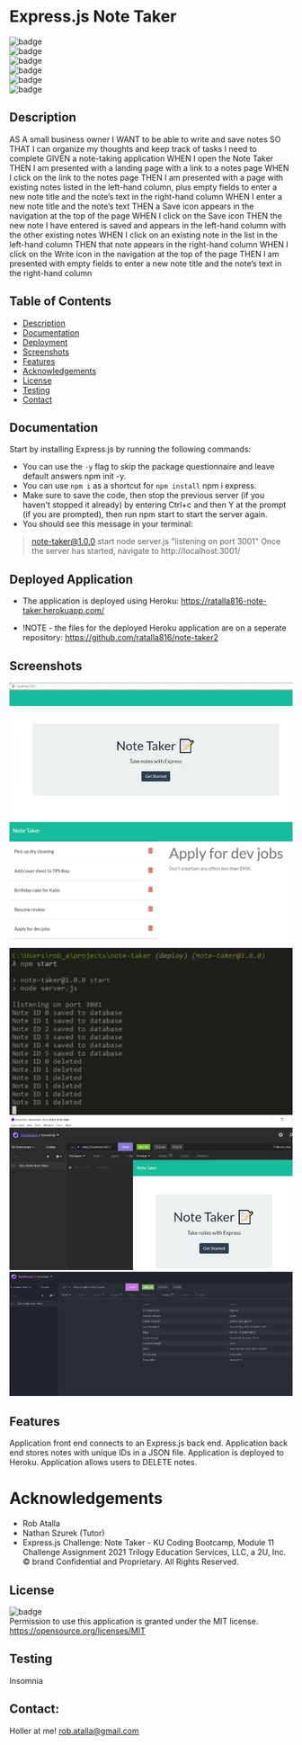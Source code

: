 # Express.js Note Taker

  ![badge](https://img.shields.io/github/languages/top/ratalla816/note-taker)
  <br> 
  ![badge](https://img.shields.io/github/languages/count/ratalla816/note-taker)
  <br>
  ![badge](https://img.shields.io/github/issues/ratalla816/note-taker)
  <br>
  ![badge](https://img.shields.io/github/issues-closed/ratalla816/note-taker)
  <br>
  ![badge](https://img.shields.io/github/last-commit/ratalla816/note-taker)
  <br>
  ![badge](https://img.shields.io/badge/license-MIT-important)
  
  ## Description
  
  AS A small business owner
  I WANT to be able to write and save notes
  SO THAT I can organize my thoughts and keep track of tasks I need to complete
  GIVEN a note-taking application
  WHEN I open the Note Taker
  THEN I am presented with a landing page with a link to a notes page
  WHEN I click on the link to the notes page
  THEN I am presented with a page with existing notes listed in the left-hand column, plus empty fields to enter a new note title and the note’s text in the right-hand column
  WHEN I enter a new note title and the note’s text
  THEN a Save icon appears in the navigation at the top of the page
  WHEN I click on the Save icon 
  THEN the new note I have entered is saved and appears in the left-hand column with the other existing notes
  WHEN I click on an existing note in the list in the left-hand column
  THEN that note appears in the right-hand column
  WHEN I click on the Write icon in the navigation at the top of the page
  THEN I am presented with empty fields to enter a new note title and the note’s text in the right-hand column
   
  ## Table of Contents
  - [Description](#description)
  - [Documentation](#documentation)
  - [Deployment](#deployment)
  - [Screenshots](#screenshots)
  - [Features](#features)
  - [Acknowledgements](#acknowledgements)
  - [License](#license)
  - [Testing](#testing)
  - [Contact](#contact)

  ## Documentation
  Start by installing Express.js by running the following commands:
  * You can use the `-y` flag to skip the package questionnaire and leave default answers
  npm init -y.
  * You can use `npm i` as a shortcut for `npm install` npm i express.
  * Make sure to save the code, then stop the previous server (if you haven't stopped it already) by entering Ctrl+c and then Y at the prompt (if you are prompted), then run npm start to start the server again.
  * You should see this message in your terminal: 
  > note-taker@1.0.0 start
  > node server.js "listening on port 3001"
  Once the server has started, navigate to http://localhost:3001/ 

  ## Deployed Application
  * The application is deployed using Heroku: https://ratalla816-note-taker.herokuapp.com/

  * !NOTE - the files for the deployed Heroku application are on a seperate repository: https://github.com/ratalla816/note-taker2
  ## Screenshots
  ![Screenshot](github/images/screenshot.png)
  <br>
  ![Screenshot](github/images/screenshot2.png)
  <br>
  ![Screenshot](github/images/screenshot3.png)
  <br>
  ![Screenshot](github/images/screenshot4.png)
  <br>
  ![Screenshot](github/images/screenshot5.png)
  
  ## Features
  Application front end connects to an Express.js back end.
  Application back end stores notes with unique IDs in a JSON file.
  Application is deployed to Heroku.
  Application allows users to DELETE notes.
  
  # Acknowledgements
   * Rob Atalla 
   * Nathan Szurek (Tutor)
   * Express.js Challenge: Note Taker - KU Coding Bootcamp, Module 11 Challenge Assignment    2021 Trilogy Education Services, LLC, a 2U, Inc. © 
   brand Confidential and Proprietary. All Rights Reserved. 
    
  ## License
  ![badge](https://img.shields.io/badge/license-MIT-important)
  <br>
  Permission to use this application is granted under the MIT license. <https://opensource.org/licenses/MIT>


  ## Testing
  Insomnia

  ## Contact:
  Holler at me! <a href="mailto:rob.atalla@gmail.com">rob.atalla@gmail.com</a>